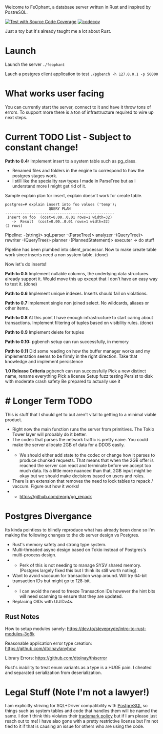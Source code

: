 Welcome to FeOphant, a database server written in Rust and inspired by PostreSQL.

[![Test with Source Code Coverage](https://github.com/chotchki/feophant/actions/workflows/test_source_coverage.yaml/badge.svg)](https://github.com/chotchki/feophant/actions/workflows/test_source_coverage.yaml) [![codecov](https://codecov.io/gh/chotchki/feophant/branch/main/graph/badge.svg?token=6JV9391LY0)](https://codecov.io/gh/chotchki/feophant)

Just a toy but it's already taught me a lot about Rust.

# Launch
Launch the server
`./feophant`

Lauch a postgres client application to test
`./pgbench -h 127.0.0.1 -p 50000`

# What works user facing
You can currently start the server, connect to it and have it throw tons of errors. To support more there is a ton of infrastructure required to wire up next steps.

# Current TODO List - Subject to constant change!
**Path to 0.4:** 
Implement insert to a system table such as pg_class.

* Renamed files and folders in the engine to correspond to how the postgres stages work.
* I still like the speciality raw types I made in ParseTree but as I understand more I might get rid of it.

Sample explain plan for insert, explain doesn't work for create table.
```
postgres=# explain insert into foo values ('temp');
                    QUERY PLAN                    
--------------------------------------------------
 Insert on foo  (cost=0.00..0.01 rows=1 width=32)
   ->  Result  (cost=0.00..0.01 rows=1 width=32)
(2 rows)
```

Pipeline: -(string)> sql_parser -(ParseTree)> analyzer -(QueryTree)> rewriter -(QueryTree)> planner -(PlannedStatement)> executer -> do stuff

Pipeline has been plumbed into client_processor. Now to make create table work since inserts need a non system table. (done)

Now let's do inserts!





**Path to 0.5**
Implement nullable columns, the underlying data structures already support it. Would move this up except that I don't have an easy way to test it. (done)

**Path to 0.6**
Implement unique indexes. Inserts should fail on violations.

**Path to 0.7**
Implement single non joined select. No wildcards, aliases or other items.

**Path to 0.8**
At this point I have enough infrastructure to start caring about transactions. Implement filtering of tuples based on visibility rules. (done)

**Path to 0.9**
Implement delete for tuples

**Path to 0.10:**
pgbench setup can run successfully, in memory

**Path to 0.11**
Did some reading on how the buffer manager works and my implementation seems to be firmly in the right direction. Take that knowledge and implement persistence

**1.0 Release Criteria**
pgbench can run successfully
Pick a new distinct name, rename everything
Pick a license
Setup fuzz testing
Persist to disk with moderate crash safety
Be prepared to actually use it


# # Longer Term TODO
This is stuff that I should get to but aren't vital to getting to a minimal viable product.
* Right now the main function runs the server from primitives. The Tokio Tower layer will probably do it better.
* The codec that parses the network traffic is pretty naive. You could make the server allocate 2GB of data for a DDOS easily.
* * We should either add state to the codec or change how it parses to produce chunked requests. That means that when the 2GB offer is reached the server can react and terminate before we accept too much data. Its a little more nuanced than that, 2GB input might be okay but we should make decisions based on users and roles.
* There is an extension that removes the need to lock tables to repack / vaccum. Figure out how it works!
* * https://github.com/reorg/pg_repack

# Postgres Divergance
Its kinda pointless to blindly reproduce what has already been done so I'm making the following changes to the db server design vs Postgres.

* Rust's memory safety and strong type system.
* Multi-threaded async design based on Tokio instead of Postgres's multi-process design.
* * Perk of this is not needing to manage SYSV shared memory. (Postgres largely fixed this but I think its still worth noting).
* Want to avoid vaccuum for transaction wrap around. Will try 64-bit transaction IDs but might go to 128-bit.
* * I can avoid the need to freeze Transaction IDs however the hint bits will need scanning to ensure that they are updated.
* Replacing OIDs with UUIDv4s.


## Rust Notes
How to setup modules sanely: https://dev.to/stevepryde/intro-to-rust-modules-3g8k

Reasonable application error type creation: https://github.com/dtolnay/anyhow

Library Errors: https://github.com/dtolnay/thiserror

Rust's inability to treat enum variants as a type is a HUGE pain. I cheated and separated serialization from deserialization.

# Legal Stuff (Note I'm not a lawyer!)
I am explicitly striving for SQL+Driver compatibility with [PostgreSQL](https://www.postgresql.org) so things such as system tables and code that handles them will be named the same. I don't think this violates their [trademark policy](https://www.postgresql.org/about/policies/trademarks/) but if I am please just reach out to me! I have also gone with a pretty restrictive license but I'm not tied to it if that is causing an issue for others who are using the code.